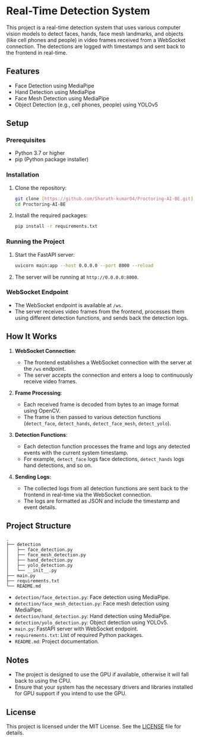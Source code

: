 # Real-Time Detection System

This project is a real-time detection system that uses various computer vision models to detect faces, hands, face mesh landmarks, and objects (like cell phones and people) in video frames received from a WebSocket connection. The detections are logged with timestamps and sent back to the frontend in real-time.

## Features

- Face Detection using MediaPipe
- Hand Detection using MediaPipe
- Face Mesh Detection using MediaPipe
- Object Detection (e.g., cell phones, people) using YOLOv5

## Setup

### Prerequisites

- Python 3.7 or higher
- pip (Python package installer)

### Installation

1. Clone the repository:

   ```sh
   git clone [https://github.com/Sharath-kumar04/Proctoring-AI-BE.git](https://github.com/Sharath-kumar04/Proctoring-AI-BE.git)
   cd Proctoring-AI-BE
   ```

2. Install the required packages:

   ```sh
   pip install -r requirements.txt
   ```

### Running the Project

1. Start the FastAPI server:

   ```sh
   uvicorn main:app --host 0.0.0.0 --port 8000 --reload
   ```

2. The server will be running at `http://0.0.0.0:8000`.

### WebSocket Endpoint

- The WebSocket endpoint is available at `/ws`.
- The server receives video frames from the frontend, processes them using different detection functions, and sends back the detection logs.

## How It Works

1. **WebSocket Connection**:
   - The frontend establishes a WebSocket connection with the server at the `/ws` endpoint.
   - The server accepts the connection and enters a loop to continuously receive video frames.

2. **Frame Processing**:
   - Each received frame is decoded from bytes to an image format using OpenCV.
   - The frame is then passed to various detection functions (`detect_face`, `detect_hands`, `detect_face_mesh`, `detect_yolo`).

3. **Detection Functions**:
   - Each detection function processes the frame and logs any detected events with the current system timestamp.
   - For example, `detect_face` logs face detections, `detect_hands` logs hand detections, and so on.

4. **Sending Logs**:
   - The collected logs from all detection functions are sent back to the frontend in real-time via the WebSocket connection.
   - The logs are formatted as JSON and include the timestamp and event details.

## Project Structure

```
.
├── detection
│   ├── face_detection.py
│   ├── face_mesh_detection.py
│   ├── hand_detection.py
│   ├── yolo_detection.py
│   └── __init__.py
├── main.py
├── requirements.txt
└── README.md
```

- `detection/face_detection.py`: Face detection using MediaPipe.
- `detection/face_mesh_detection.py`: Face mesh detection using MediaPipe.
- `detection/hand_detection.py`: Hand detection using MediaPipe.
- `detection/yolo_detection.py`: Object detection using YOLOv5.
- `main.py`: FastAPI server with WebSocket endpoint.
- `requirements.txt`: List of required Python packages.
- `README.md`: Project documentation.

## Notes

- The project is designed to use the GPU if available, otherwise it will fall back to using the CPU.
- Ensure that your system has the necessary drivers and libraries installed for GPU support if you intend to use the GPU.

## License

This project is licensed under the MIT License. See the [LICENSE](LICENSE) file for details.
